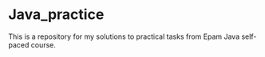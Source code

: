 # Java_practice
This is a repository for my solutions to practical tasks from Epam Java self-paced course.
